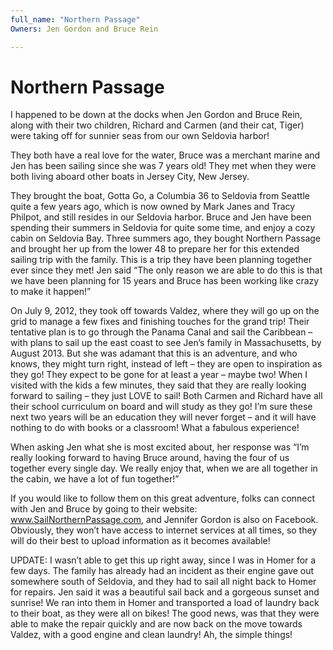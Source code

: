```yaml
---
full_name: "Northern Passage"
Owners: Jen Gordon and Bruce Rein

---
```

# Northern Passage

I happened to be down at the docks when Jen Gordon and Bruce Rein, along with their two children, Richard and Carmen (and their cat, Tiger) were taking off for sunnier seas from our own Seldovia harbor!

They both have a real love for the water, Bruce was a merchant marine and Jen has been sailing since she was 7 years old!  They met when they were both living aboard other boats in Jersey City, New Jersey.

They brought the boat, Gotta Go, a Columbia 36 to Seldovia from Seattle quite a few years ago, which is now owned by Mark Janes and Tracy Philpot, and still resides in our Seldovia harbor.   Bruce and Jen have been spending their summers in Seldovia for quite some time, and enjoy a cozy cabin on Seldovia Bay.
Three summers ago, they bought Northern Passage and brought her up from the lower 48 to prepare her for this extended sailing trip with the family.  This is a trip they have been planning together ever since they met!  Jen said “The only reason we are able to do this is that we have been planning for 15 years and Bruce has been working like crazy to make it happen!”

On July 9, 2012,  they took off towards Valdez, where they will go up on the grid to manage a few  fixes and finishing touches for the grand trip!  Their tentative plan is to go through the Panama Canal and sail the Caribbean – with plans to sail up the east coast to see Jen’s family in Massachusetts, by August 2013.  But she was adamant that this is an adventure, and who knows, they might turn right, instead of left – they are open to inspiration as they go!  They expect to be gone for at least a year – maybe two!   When I visited with the kids a few minutes, they said that they are really looking forward to sailing – they just LOVE to sail!  Both Carmen and Richard have all their school curriculum on board and will study as they go!  I’m sure these next two years will be an education they will never forget – and it will have nothing to do with books or a classroom!  What a fabulous experience!

When asking Jen what she is most excited about, her response was “I’m really looking forward to having Bruce around, having the four of us together every single day.  We really enjoy that, when we are all together in the cabin, we have a lot of fun together!”

If you would like to follow them on this great adventure, folks can connect with Jen and Bruce by going to their website:  www.SailNorthernPassage.com, and Jennifer Gordon is also on Facebook.    Obviously, they won’t have access to internet services at all times, so they will do their best to upload information as it becomes available!

UPDATE:  I wasn’t able to get this up right away, since I was in Homer for a few days.  The family has already had an incident as their engine gave out somewhere south of Seldovia, and they had to sail all night back to Homer for repairs.  Jen said it was a beautiful sail back and a gorgeous sunset and sunrise!  We ran into them in Homer and transported a load of laundry back to their boat, as they were all on bikes!   The good news, was that they were able to make the repair quickly and are now back on the move towards Valdez, with a good engine and clean laundry!  Ah, the simple things!